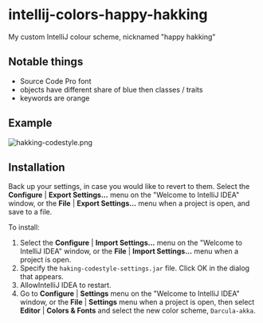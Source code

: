# intellij-colors-happy-hakking
My custom IntelliJ colour scheme, nicknamed "happy hakking"

Notable things
--------------

- Source Code Pro font
- objects have different share of blue then classes / traits
- keywords are orange

Example
-------

![hakking-codestyle.png](hakking-codestyle.png)

Installation
------------

Back up your settings, in case you would like to revert to them. Select the **Configure** | **Export Settings...**  menu on the "Welcome to IntelliJ IDEA" window, or the **File** | **Export Settings...** menu when a project is open, and save to a file.

To install:

1. Select the **Configure** | **Import Settings...**  menu on the "Welcome to IntelliJ IDEA" window, or the **File** | **Import Settings...** menu when a project is open.
2. Specify the `haking-codestyle-settings.jar` file. Click OK in the dialog that appears.
2. AllowIntelliJ IDEA to restart.
3. Go to **Configure** | **Settings**  menu on the "Welcome to IntelliJ IDEA" window, or the **File** | **Settings**  menu when a project is open, then select **Editor** | **Colors & Fonts** and select the new color scheme, `Darcula-akka`.
